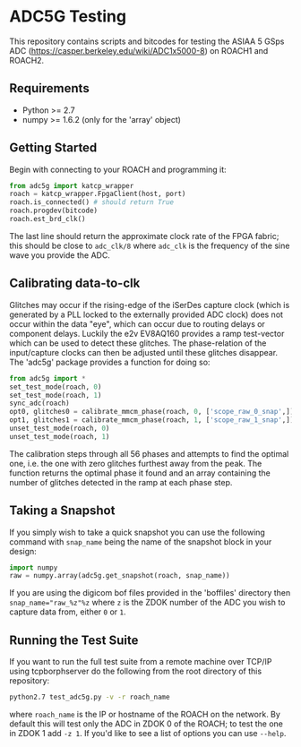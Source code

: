 ADC5G Testing
=============
This repository contains scripts and bitcodes for testing the 
ASIAA 5 GSps ADC (https://casper.berkeley.edu/wiki/ADC1x5000-8) 
on ROACH1 and ROACH2.

Requirements
------------
* Python >= 2.7
* numpy >= 1.6.2 (only for the 'array' object)

Getting Started
---------------
Begin with connecting to your ROACH and programming it:
```python
from adc5g import katcp_wrapper
roach = katcp_wrapper.FpgaClient(host, port)
roach.is_connected() # should return True
roach.progdev(bitcode)
roach.est_brd_clk()
```
The last line should return the approximate clock rate of the FPGA 
fabric; this should be close to `adc_clk/8` where `adc_clk` is the 
frequency of the sine wave you provide the ADC.

Calibrating data-to-clk
-----------------------
Glitches may occur if the rising-edge of the iSerDes capture clock 
(which is generated by a PLL locked to the externally provided ADC clock) 
does not occur within the data "eye", which can occur due to routing delays 
or component delays. Luckily the e2v EV8AQ160 provides a ramp test-vector 
which can be used to detect these glitches. The phase-relation of the 
input/capture clocks can then be adjusted until these glitches disappear. 
The 'adc5g' package provides a function for doing so:
```python
from adc5g import *
set_test_mode(roach, 0)
set_test_mode(roach, 1)
sync_adc(roach)
opt0, glitches0 = calibrate_mmcm_phase(roach, 0, ['scope_raw_0_snap',])
opt1, glitches1 = calibrate_mmcm_phase(roach, 1, ['scope_raw_1_snap',])
unset_test_mode(roach, 0)
unset_test_mode(roach, 1)
```
The calibration steps through all 56 phases and attempts to find the 
optimal one, i.e. the one with zero glitches furthest away from the peak. 
The function returns the optimal phase it found and an array containing 
the number of glitches detected in the ramp at each phase step.

Taking a Snapshot
-----------------
If you simply wish to take a quick snapshot you can use the following 
command with `snap_name` being the name of the snapshot block in your 
design:
```python
import numpy
raw = numpy.array(adc5g.get_snapshot(roach, snap_name))
```
If you are using the digicom bof files provided in the 'boffiles' 
directory then `snap_name="raw_%z"%z` where `z` is the ZDOK number 
of the ADC you wish to capture data from, either `0` or `1`.

Running the Test Suite
----------------------
If you want to run the full test suite from a remote machine over 
TCP/IP using tcpborphserver do the following from the root directory 
of this repository:
```bash
python2.7 test_adc5g.py -v -r roach_name 
```
where `roach_name` is the IP or hostname of the ROACH on the network.
By default this will test only the ADC in ZDOK 0 of the ROACH; to test 
the one in ZDOK 1 add `-z 1`.
If you'd like to see a list of options you can use `--help`.
